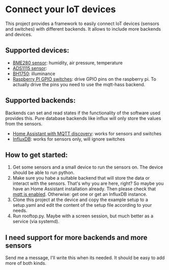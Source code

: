 # Connect your IoT devices

This project provides a framework to easily connect IoT devices (sensors and switches) with different backends. It allows to include more backends and devices.

## Supported devices:
* [BME280 sensor](https://www.amazon.de/Adafruit-Temperature-Humidity-Pressure-ADA2652/dp/B013W0RR6Y): humidity, air pressure, temperature
* [ADS1115 sensor](https://www.amazon.de/Adafruit-ads1115-16-Bit-Channel-programmierbar-Verst%C3%A4rken/dp/B00QIW4MGW/ref=sr_1_2?__mk_de_DE=%C3%85M%C3%85%C5%BD%C3%95%C3%91&dchild=1&keywords=ads1115+adafruit&qid=1609321159&sr=8-2): 
* [BH1750](https://www.amazon.de/AZDelivery-GY-302-Helligkeitsensor-Arduino-Raspberry/dp/B07QBPRZH1/ref=sr_1_1_sspa?dchild=1&keywords=bh1750&qid=1609321202&sr=8-1-spons&psc=1&spLa=ZW5jcnlwdGVkUXVhbGlmaWVyPUEyVkI3SDNHSzFYRFFRJmVuY3J5cHRlZElkPUEwNjExNjQwM1NBR1dFMVJSNE01UyZlbmNyeXB0ZWRBZElkPUEwOTg0NzIxVklHUFVDSE8zQkIzJndpZGdldE5hbWU9c3BfYXRmJmFjdGlvbj1jbGlja1JlZGlyZWN0JmRvTm90TG9nQ2xpY2s9dHJ1ZQ==): illuminance
* [Raspberry PI GPIO switches](https://learn.sparkfun.com/tutorials/raspberry-gpio/all): drive GPIO pins on the raspberry pi. To actually drive the pins you need to use the mqtt-hass backend.

## Supported backends:

Backends can set and read states if the functionality of the software used provides this. Pure database backends like influx will only store the values from the sensors.

* [Home Assistant with MQTT discovery](https://www.home-assistant.io/docs/mqtt/discovery/): works for sensors and switches
* [InfluxDB](https://en.wikipedia.org/wiki/InfluxDB): works for sensors only, will ignore switches

## How to get started:

1. Get some sensors and a small device to run the sensors on. The device should be able to run python.
2. Make sure you habe a suitable backend that will store the data or interact with the sensors. That's why you are here, right? So maybe you have an Home Assistant installation already. Then please check that [mqtt is enabled](https://www.home-assistant.io/integrations/mqtt/). Otherwise: get one or get an InfluxDB instance.
3. Clone this project at the device and copy the example setup to a setup.yaml and edit the content of the setup file according to your needs.
4. Run rooftop.py. Maybe with a screen session, but much better as a service (via systemd).

## I need support for more backends and more sensors

Send me a message, I'll write this when its needed. It should be easy to add more of both kinds.
